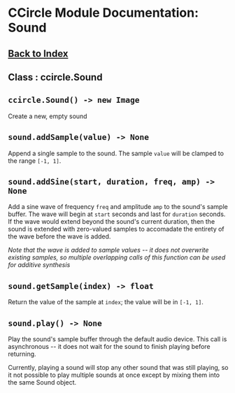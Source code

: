 # CCircle Module Documentation: Sound

## [Back to Index](index)

## Class : ccircle.Sound

## `ccircle.Sound() -> new Image`
  Create a new, empty sound

## `sound.addSample(value) -> None`
  Append a single sample to the sound. The sample `value` will be clamped to the
  range `[-1, 1]`.

## `sound.addSine(start, duration, freq, amp) -> None`
  Add a sine wave of frequency `freq` and amplitude `amp` to the sound's sample
  buffer. The wave will begin at `start` seconds and last for `duration` seconds.
  If the wave would extend beyond the sound's current duration, then the sound
  is extended with zero-valued samples to accomadate the entirety of the wave
  before the wave is added.

  _Note that the wave is added to sample values -- it does not overwrite
  existing samples, so multiple overlapping calls of this function can be used
  for additive synthesis_

## `sound.getSample(index) -> float`
  Return the value of the sample at `index`; the value will be in `[-1, 1]`.

## `sound.play() -> None`
  Play the sound's sample buffer through the default audio device. This call
  is asynchronous -- it does not wait for the sound to finish playing before
  returning.

  Currently, playing a sound will stop any other sound that was still playing,
  so it not possible to play multiple sounds at once except by mixing them
  into the same Sound object.
